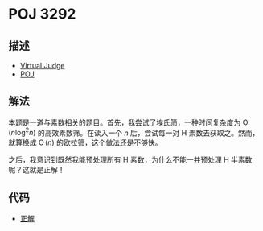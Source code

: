 # POJ 3292

## 描述

- [Virtual Judge](https://vjudge.net/problem/POJ-3292)
- [POJ](http://poj.org/problem?id=3292)

## 解法

本题是一道与素数相关的题目。首先，我尝试了埃氏筛，一种时间复杂度为 $\operatorname{O}(n\log^2{n})$ 的高效素数筛。在读入一个 $n$ 后，尝试每一对 H 素数去获取之。然而，就算换成 $\operatorname{O}(n)$ 的欧拉筛，这个做法还是不够快。

之后，我意识到既然我能预处理所有 H 素数，为什么不能一并预处理 H 半素数呢？这就是正解！

## 代码

- [正解](POJ.3292.0.cpp)
